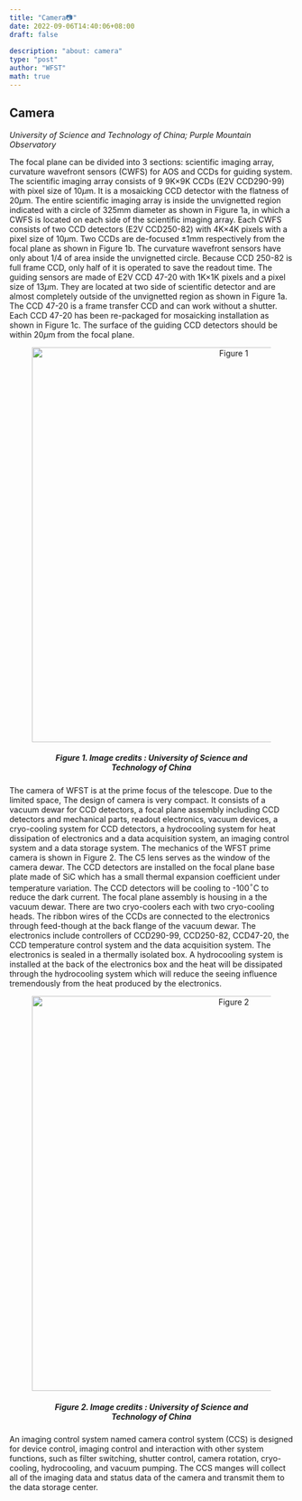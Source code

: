 ```yaml
---
title: "Camera📷"
date: 2022-09-06T14:40:06+08:00
draft: false
 
description: "about: camera"
type: "post"
author: "WFST"
math: true
---
```


## Camera

*University of Science and Technology of China; Purple Mountain Observatory*



The focal plane can be divided into 3 sections: scientific imaging array, curvature wavefront sensors (CWFS) for AOS and CCDs for guiding system. The scientific imaging array consists of 9 9K×9K CCDs (E2V CCD290-99) with pixel size of 10$\mu$m. It is a mosaicking CCD detector with the flatness of 20$\mu$m. The entire scientific imaging array is inside the unvignetted region indicated with a circle of 325mm diameter as shown in Figure 1a, in which a CWFS is located on each side of the scientific imaging array. Each CWFS consists of two CCD detectors (E2V CCD250-82) with 4K×4K pixels with a pixel size of 10$\mu$m. Two CCDs are de-focused $\pm$1mm respectively from the focal plane as shown in Figure 1b. The curvature wavefront sensors have only about 1/4 of area inside the unvignetted circle. Because CCD 250-82 is full frame CCD, only half of it is operated to save the readout time. The guiding sensors are made of E2V CCD 47-20 with 1K×1K pixels and a pixel size of 13$\mu$m. They are located at two side of scientific detector and are almost completely outside of the unvignetted region as shown in Figure 1a. The CCD 47-20 is a frame transfer CCD and can work without a shutter. Each CCD 47-20 has been re-packaged for mosaicking installation as shown in Figure 1c. The surface of the guiding CCD detectors should be within 20$\mu$m from the focal plane.


<figure>
<div align=center>
  <img src="/images/figs_Telescope_Camera/fp.jpg" width="700" title="Figure 1" />
    <figcaption>
      <h5>Figure 1. Image credits : University of Science and Technology of China</h5>
  </figcaption>
  </div>
</figure>

The camera of WFST is at the prime focus of the telescope. Due to the limited space, The design of camera is very compact. It consists of a vacuum dewar for CCD detectors, a focal plane assembly including CCD detectors and mechanical parts, readout electronics, vacuum devices, a cryo-cooling system for CCD detectors, a hydrocooling system for heat dissipation of electronics and a data acquisition system, an imaging control system and a data storage system. The mechanics of the WFST prime camera is shown in Figure 2. The C5 lens serves as the window of the camera dewar. The CCD detectors are installed on the focal plane base plate made of SiC which has a small thermal expansion coefficient under temperature variation. The CCD detectors will be cooling to -100$^{\circ}$C to reduce the dark current. The focal plane assembly is housing in a the vacuum dewar. There are two cryo-coolers each with two cryo-cooling heads. The ribbon wires of the CCDs are connected to the electronics through feed-though at the back flange of the vacuum dewar. The electronics include controllers of CCD290-99, CCD250-82, CCD47-20, the CCD temperature control system and the data acquisition system. The electronics is sealed in a thermally isolated box. A hydrocooling system is installed at the back of the electronics box and the heat will be dissipated through the hydrocooling system which will reduce the seeing influence tremendously from the heat produced by the electronics. 

<figure>
<div align=center>
  <img src="/images/wfst/wfst-camera.png" width="700" title="Figure 2" />
    <figcaption>
      <h5>Figure 2. Image credits : University of Science and Technology of China</h5>
  </figcaption>
  </div>
</figure>

An imaging control system named camera control system (CCS) is designed for device control, imaging control and interaction with other system functions, such as filter switching, shutter control, camera rotation, cryo-cooling, hydrocooling, and vacuum pumping. The CCS manges will collect all of the imaging data and status data of the camera and transmit them to the data storage center. 
